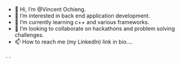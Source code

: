 - 👋 Hi, I’m @Vincent Ochieng.
- 👀 I’m interested in back end application development.
- 🌱 I’m currently learning c++ and various frameworks.
- 💞️ I’m looking to collaborate on hackathons and problem solving challenges.
- 📫 How to reach me (my LinkedIn) link in bio....

<!---
Vincent-48/Vincent-48 is a ✨ special ✨ repository because its `README.md` (this file) appears on your GitHub profile.
You can click the Preview link to take a look at your changes.
---> . .
